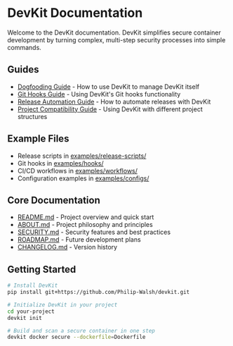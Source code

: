 # DevKit Documentation

Welcome to the DevKit documentation. DevKit simplifies secure container development by turning complex, multi-step security processes into simple commands.

## Guides

- [Dogfooding Guide](guides/dogfooding.md) - How to use DevKit to manage DevKit itself
- [Git Hooks Guide](guides/git-hooks.md) - Using DevKit's Git hooks functionality
- [Release Automation Guide](guides/release-automation.md) - How to automate releases with DevKit
- [Project Compatibility Guide](guides/project-compatibility.md) - Using DevKit with different project structures

## Example Files

- Release scripts in [examples/release-scripts/](../examples/release-scripts/)
- Git hooks in [examples/hooks/](../examples/hooks/)
- CI/CD workflows in [examples/workflows/](../examples/workflows/)
- Configuration examples in [examples/configs/](../examples/configs/)

## Core Documentation

- [README.md](../README.md) - Project overview and quick start
- [ABOUT.md](../ABOUT.md) - Project philosophy and principles
- [SECURITY.md](../SECURITY.md) - Security features and best practices
- [ROADMAP.md](../ROADMAP.md) - Future development plans
- [CHANGELOG.md](../CHANGELOG.md) - Version history

## Getting Started

```bash
# Install DevKit
pip install git+https://github.com/Philip-Walsh/devkit.git

# Initialize DevKit in your project
cd your-project
devkit init

# Build and scan a secure container in one step
devkit docker secure --dockerfile=Dockerfile
``` 